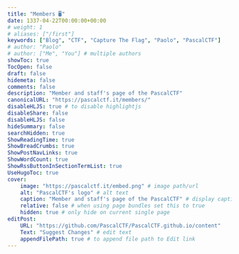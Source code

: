 ```yaml
---
title: "Members 🖥️"
date: 1337-04-22T00:00:00+00:00
# weight: 1
# aliases: ["/first"]
keywords: ["Blog", "CTF", "Capture The Flag", "Paolo", "PascalCTF"]
# author: "Paolo"
# author: ["Me", "You"] # multiple authors
showToc: true
TocOpen: false
draft: false
hidemeta: false
comments: false
description: "Member and staff's page of the PascalCTF"
canonicalURL: "https://pascalctf.it/members/"
disableHLJS: true # to disable highlightjs
disableShare: false
disableHLJS: false
hideSummary: false
searchHidden: true
ShowReadingTime: true
ShowBreadCrumbs: true
ShowPostNavLinks: true
ShowWordCount: true
ShowRssButtonInSectionTermList: true
UseHugoToc: true
cover:
    image: "https://pascalctf.it/embed.png" # image path/url
    alt: "PascalCTF's logo" # alt text
    caption: "Member and staff's page of the PascalCTF" # display caption under cover
    relative: false # when using page bundles set this to true
    hidden: true # only hide on current single page
editPost:
    URL: "https://github.com/PascalCTF/PascalCTF.github.io/content"
    Text: "Suggest Changes" # edit text
    appendFilePath: true # to append file path to Edit link
---
```


